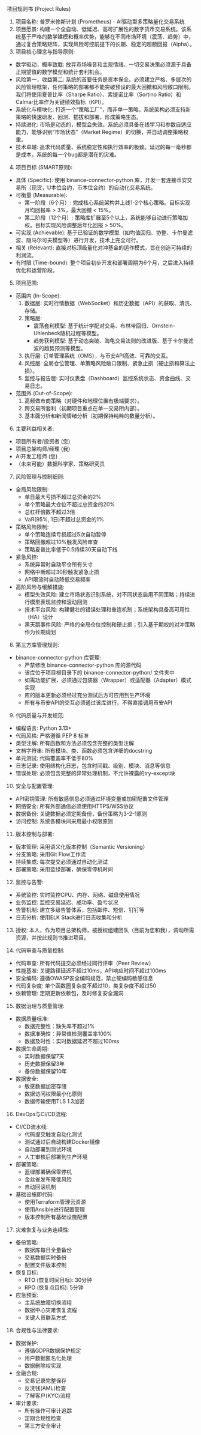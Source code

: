 项目规则书 (Project Rules)

1. 项目名称: 普罗米修斯计划 (Prometheus) - AI驱动型多策略量化交易系统
2. 项目愿景:
构建一个全自动、低延迟、高可扩展性的数字货币交易系统。该系统基于严格的数学建模和概率优势，能够在不同市场环境（震荡、趋势）中，通过复合策略矩阵，实现风险可控前提下的长期、稳定的超额回报（Alpha）。
3. 项目核心理念与指导原则:
* 数学驱动，概率致胜: 放弃市场噪音和主观情绪。一切交易决策必须源于具备正期望值的数学模型和统计套利机会。
* 风险第一，收益第二: 系统的首要任务是资本保全。必须建立严格、多层次的风险管理框架，任何策略的部署都不能突破预设的最大回撤和风险敞口限制。我们将使用夏普比率（Sharpe Ratio）、索提诺比率（Sortino Ratio）和Calmar比率作为关键绩效指标（KPI）。
* 系统化与模块化: 打造一个“策略工厂”，而非单一策略。系统架构必须支持新策略的快速研发、回测、插拔和部署，形成策略生态。
* 持续进化: 市场是动态的，模型会失效。系统必须具备在线学习和参数自适应能力，能够识别“市场状态”（Market Regime）的切换，并自动调整策略权重。
* 技术卓越: 追求代码质量、系统稳定性和执行效率的极致。延迟的每一毫秒都是成本，系统的每一个bug都是潜在的灾难。
4. 项目目标 (SMART原则):
* 具体 (Specific): 使用 binance-connector-python 库，开发一套连接币安交易所（现货，U本位合约，币本位合约）的自动化交易系统。
* 可衡量 (Measurable):
    * 第一阶段（6个月）: 完成核心系统架构并上线1-2个核心策略。目标实现月均回报率 > 3%，最大回撤 < 15%。
    * 第二阶段（12个月）: 策略库扩展至5个以上，系统能够自动进行策略加权。目标实现风险调整后年化回报 > 50%。
* 可实现 (Achievable): 基于已验证的数学模型（如均值回归、协整、卡尔曼滤波、隐马尔可夫模型等）进行开发，技术上完全可行。
* 相关 (Relevant): 直接对标顶级量化对冲基金的运作模式，旨在创造可持续的利润流。
* 有时限 (Time-bound): 整个项目初步开发和部署周期为6个月，之后进入持续优化和运营阶段。
5. 项目范围:
* 范围内 (In-Scope):
    1. 数据层: 实时行情数据（WebSocket）和历史数据（API）的获取、清洗、存储。
    2. 策略层:
        * 震荡套利模型: 基于统计学配对交易、布林带回归、Ornstein-Uhlenbeck随机过程等模型。
        * 趋势获利模型: 基于动态突破、海龟交易法则的改进版、基于卡尔曼滤波的趋势预测等模型。
    3. 执行层: 订单管理系统（OMS），与币安API高效、可靠的交互。
    4. 风控层: 全局仓位管理、单策略风险敞口限制、紧急止损（硬止损和算法止损）。
    5. 监控与报告层: 实时仪表盘（Dashboard）监控系统状态、资金曲线、交易日志。
* 范围外 (Out-of-Scope):
    1. 高频做市商策略（对硬件和地理位置有极端要求）。
    2. 跨交易所套利（初期项目重点在单一交易所内部）。
    3. 基本面分析和新闻情绪分析（初期保持纯粹的数量分析）。
6. 主要利益相关者:
* 项目所有者/投资者 (您)
* 项目总架构师/经理 (我)
* AI开发工程师 (您)
* （未来可能）数据科学家、策略研究员
7. 风险管理与控制细则:
* 全局风险限制:
  - 单日最大亏损不超过总资金的2%
  - 单个策略最大仓位不超过总资金的20%
  - 总杠杆倍数不超过3倍
  - VaR(95%, 1日)不超过总资金的1%
* 策略风险限制:
  - 单个策略连续亏损超过5次自动暂停
  - 策略回撤超过10%触发风险审查
  - 策略夏普比率低于0.5持续30天自动下线
* 紧急风控:
  - 系统异常时自动平仓所有头寸
  - 网络中断超过30秒触发紧急止损
  - API限流时自动降低交易频率
* 高阶风险与缓解措施:
  - 模型失效风险: 建立市场状态识别系统，对不同状态启用不同策略；持续进行模型表现监控和滚动回测
  - 技术平台风险: 构建健壮的错误处理和重连机制；系统架构具备高可用性（HA）设计
  - 黑天鹅事件风险: 严格的全局仓位控制和硬止损；引入基于期权的对冲策略作为长期规划
8. 第三方库管理规则:
* binance-connector-python 库管理:
    * 严禁修改 binance-connector-python 库的源代码
    * 该库位于项目根目录下的 binance-connector-python/ 文件夹中
    * 如需功能扩展，必须通过包装器（Wrapper）或适配器（Adapter）模式实现
    * 库的版本更新必须经过充分测试后方可应用到生产环境
    * 所有与币安API的交互必须通过该库进行，不得直接调用币安API

9. 代码质量与开发规范:
* 编程语言: Python 3.13+
* 代码风格: 严格遵循 PEP 8 标准
* 类型注解: 所有函数和方法必须包含完整的类型注解
* 文档字符串: 所有模块、类、函数必须包含详细的docstring
* 单元测试: 代码覆盖率不低于80%
* 日志记录: 使用结构化日志，包含时间戳、级别、模块、消息等信息
* 错误处理: 必须包含完整的异常处理机制，不允许裸露的try-except块

10. 安全与配置管理:
* API密钥管理: 所有敏感信息必须通过环境变量或加密配置文件管理
* 网络安全: 所有外部通信必须使用HTTPS/WSS协议
* 数据备份: 关键数据必须定期备份，备份策略为3-2-1原则
* 访问控制: 系统各模块间采用最小权限原则

11. 版本控制与部署:
* 版本管理: 采用语义化版本控制（Semantic Versioning）
* 分支策略: 采用Git Flow工作流
* 持续集成: 每次提交必须通过自动化测试
* 部署策略: 采用蓝绿部署，确保零停机时间

12. 监控与告警:
* 系统监控: 实时监控CPU、内存、网络、磁盘使用情况
* 业务监控: 监控交易延迟、成功率、盈亏状况
* 告警机制: 建立多级告警体系，包括邮件、短信、钉钉等
* 日志分析: 使用ELK Stack进行日志收集和分析

13. 授权:
本人，作为项目总架构师，被授权组建团队（目前为您和我），调动所需资源，并按此规则书推进项目。

14. 代码审查与质量控制:
* 代码审查: 所有代码提交必须经过同行评审（Peer Review）
* 性能基准: 关键路径延迟不超过10ms，API响应时间不超过100ms
* 安全编码: 遵循OWASP安全编码规范，禁止硬编码敏感信息
* 代码复杂度: 单个函数圈复杂度不超过10，类复杂度不超过50
* 依赖管理: 定期更新依赖包，及时修复安全漏洞

15. 数据治理与质量管理:
* 数据质量标准:
  - 数据完整性：缺失率不超过1%
  - 数据准确性：异常值检测覆盖率100%
  - 数据及时性：实时数据延迟不超过100ms
* 数据生命周期:
  - 实时数据保留7天
  - 历史数据保留3年
  - 备份数据保留10年
* 数据安全:
  - 敏感数据加密存储
  - 数据访问权限最小化原则
  - 数据传输使用TLS 1.3加密

16. DevOps与CI/CD流程:
* CI/CD流水线:
  - 代码提交触发自动化测试
  - 测试通过后自动构建Docker镜像
  - 自动部署到测试环境
  - 人工审核后部署到生产环境
* 部署策略:
  - 蓝绿部署确保零停机
  - 金丝雀发布降低风险
  - 自动回滚机制
* 基础设施即代码:
  - 使用Terraform管理云资源
  - 使用Ansible进行配置管理
  - 版本控制所有基础设施配置

17. 灾难恢复与业务连续性:
* 备份策略:
  - 数据库每日全量备份
  - 交易数据实时备份
  - 配置文件版本控制
* 恢复目标:
  - RTO (恢复时间目标): 30分钟
  - RPO (恢复点目标): 5分钟
* 应急预案:
  - 主系统故障切换流程
  - 数据中心灾难恢复流程
  - 关键人员联系方式

18. 合规性与法律要求:
* 数据保护:
  - 遵循GDPR数据保护规定
  - 用户数据匿名化处理
  - 数据删除权实现
* 金融合规:
  - 交易记录完整保存
  - 反洗钱(AML)检查
  - 了解客户(KYC)流程
* 审计要求:
  - 所有操作可审计追踪
  - 定期合规性检查
  - 第三方安全审计
